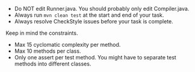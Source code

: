- Do NOT edit Runner.java. You should probably only edit Compiler.java.
- Always run `mvn clean test` at the start and end of your task.
- Always resolve CheckStyle issues before your task is complete.

Keep in mind the constraints.
- Max 15 cyclomatic complexity per method.
- Max 10 methods per class.
- Only one assert per test method. You might have to separate test methods into different classes.